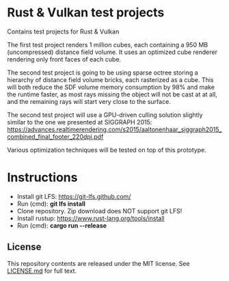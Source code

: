 # Rust & Vulkan test projects
Contains test projects for Rust & Vulkan

The first test project renders 1 million cubes, each containing a 950 MB (uncompressed) distance field volume. It uses an optimized cube renderer rendering only front faces of each cube. 

The second test project is going to be using sparse octree storing a hierarchy of distance field volume bricks, each rasterized as a cube. This will both reduce the SDF volume memory consumption by 98% and make the runtime faster, as most rays missing the object will not be cast at at all, and the remaining rays will start very close to the surface.

The second test project will use a GPU-driven culling solution slightly similar to the one we presented at SIGGRAPH 2015:
https://advances.realtimerendering.com/s2015/aaltonenhaar_siggraph2015_combined_final_footer_220dpi.pdf

Various optimization techniques will be tested on top of this prototype.

# Instructions
* Install git LFS: https://git-lfs.github.com/
* Run (cmd): **git lfs install**
* Clone repository. Zip download does NOT support git LFS!
* Install rustup: https://www.rust-lang.org/tools/install
* Run (cmd): **cargo run --release**

## License
This repository contents are released under the MIT license. See [LICENSE.md](LICENSE.md) for full text.
